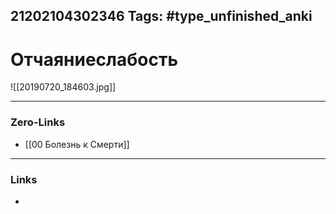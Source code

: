 21202104302346
Tags: #type_unfinished_anki
---
# Отчаяниеслабость

![[20190720_184603.jpg]]

---
### Zero-Links
- [[00 Болезнь к Смерти]]
---
### Links
-